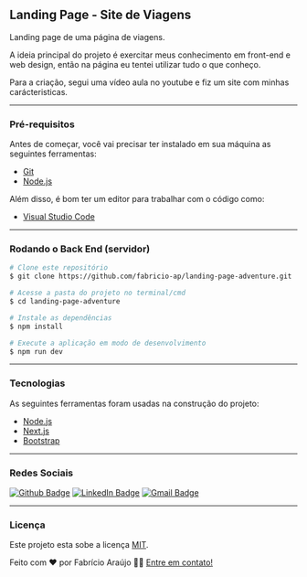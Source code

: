 ## Landing Page - Site de Viagens

Landing page de uma página de viagens.

A ideia principal do projeto é exercitar meus conhecimento em front-end e web design, então na página eu tentei utilizar tudo o que conheço.

Para a criação, segui uma vídeo aula no youtube e fiz um site com minhas carácteristicas.

---

### Pré-requisitos

Antes de começar, você vai precisar ter instalado em sua máquina as seguintes ferramentas:
- [Git](https://git-scm.com)
- [Node.js](https://nodejs.org/en/)

Além disso, é bom ter um editor para trabalhar com o código como: 
- [Visual Studio Code](https://code.visualstudio.com/)

---

### Rodando o Back End (servidor)

```bash
# Clone este repositório
$ git clone https://github.com/fabricio-ap/landing-page-adventure.git

# Acesse a pasta do projeto no terminal/cmd
$ cd landing-page-adventure

# Instale as dependências
$ npm install

# Execute a aplicação em modo de desenvolvimento
$ npm run dev
```

---

### Tecnologias

As seguintes ferramentas foram usadas na construção do projeto:

- [Node.js](https://nodejs.org/en/)
- [Next.js](https://nextjs.org/)
- [Bootstrap](https://getbootstrap.com/)

---

### Redes Sociais

[![Github Badge](https://img.shields.io/badge/-Github-000?style=for-the-badge&logo=Github&logoColor=white&link=https://github.com/fabricio-ap/)](https://github.com/fabricio-ap/)
[![LinkedIn Badge](https://img.shields.io/badge/-LinkedIn-0A66C2?logo=linkedin&logoColor=white&style=for-the-badge&link=https://www.linkedin.com/in/fabricioapereira/)](https://www.linkedin.com/in/fabricioapereira/)
[![Gmail Badge](https://img.shields.io/badge/-Gmail-FF0000?style=for-the-badge&labelColor=FF0000&logo=gmail&logoColor=white&link=mailto:<fabricioaraujo051@gmail.com>)](mailto:<fabricioaraujo051@gmail.com>)

---

### Licença

Este projeto esta sobe a licença [MIT](./LICENSE).

Feito com ❤️ por Fabrício Araújo 👋🏽 [Entre em contato!](https://www.linkedin.com/in/fabricioapereira/)